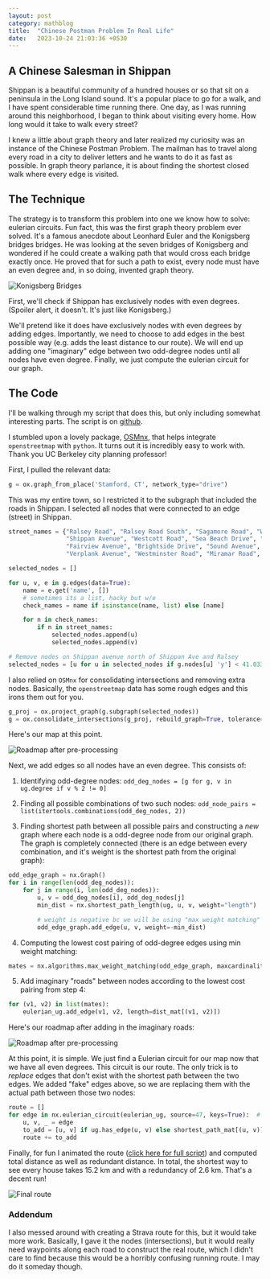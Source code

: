 ```yaml
---
layout: post
category: mathblog
title:  "Chinese Postman Problem In Real Life"
date:   2023-10-24 21:03:36 +0530
---
```

## A Chinese Salesman in Shippan
Shippan is a beautiful community of a hundred houses or so that sit on a peninsula in the Long Island sound. It's a popular place to go for a walk, and I have spent considerable time running there. One day, as I was running around this neighborhood, I began to think about visiting every home. How long would it take to walk every street?

I knew a little about graph theory and later realized my curiosity was an instance of the Chinese Postman Problem. The mailman has to travel along every road in a city to deliver letters and he wants to do it as fast as possible. In graph theory parlance, it is about finding the shortest closed walk where every edge is visited. 

## The Technique
The strategy is to transform this problem into one we know how to solve: eulerian circuits. Fun fact, this was the first graph theory problem ever solved. It's a famous anecdote about Leonhard Euler and the Konigsberg bridges bridges. He was looking at the seven bridges of Konigsberg and wondered if he could create a walking path that would cross each bridge exactly once. He proved that for such a path to exist, every node must have an even degree and, in so doing, invented graph theory. 

![Konigsberg Bridges](/assets/cppshippan/Konigsberg_bridges.png)

First, we'll check if Shippan has exclusively nodes with even degrees. (Spoiler alert, it doesn't. It's just like Konigsberg.)

We'll pretend like it does have exclusively nodes with even degrees by adding edges. Importantly, we need to choose to add edges in the best possible way (e.g. adds the least distance to our route). We will end up adding  one "imaginary" edge between two odd-degree nodes until all nodes have even degree. Finally, we just compute the eulerian circuit for our graph.

## The Code
I'll be walking through my script that does this, but only including somewhat interesting parts. The script is on [github](https://github.com/jschless/shippaniltonian).

I stumbled upon a lovely package, [OSMnx](https://osmnx.readthedocs.io/en/stable/user-reference.html), that helps integrate ```openstreetmap``` with ```python```. It turns out it is incredibly easy to work with. Thank you UC Berkeley city planning professor!

First, I pulled the relevant data:

```python
g = ox.graph_from_place('Stamford, CT', network_type="drive")
```

This was my entire town, so I restricted it to the subgraph that included the roads in Shippan. I selected all nodes that were connected to an edge (street) in Shippan.

```python
street_names = {"Ralsey Road", "Ralsey Road South", "Sagamore Road", "Woolsey Road", "Ocean Drive West", "Stamford Avenue",
                "Shippan Avenue", "Westcott Road", "Sea Beach Drive", "Ocean Drive East", "Rockledge Drive", "Hobson Street",
                "Fairview Avenue", "Brightside Drive", "Sound Avenue", "Cresthill Place", "Van Rensselaer Avenue",
                "Verplank Avenue", "Westminster Road", "Miramar Road", "Saddle Rock Road", "Rogers Road", "Lighthouse Way"}

selected_nodes = []

for u, v, e in g.edges(data=True):
    name = e.get('name', [])
    # sometimes its a list, hacky but w/e
    check_names = name if isinstance(name, list) else [name]

    for n in check_names:
        if n in street_names:
            selected_nodes.append(u)
            selected_nodes.append(v)

# Remove nodes on Shippan avenue north of Shippan Ave and Ralsey
selected_nodes = [u for u in selected_nodes if g.nodes[u] 'y'] < 41.03356] 
```
I also relied on ```OSMnx``` for consolidating intersections and removing extra nodes. Basically, the ```openstreetmap``` data has some rough edges and this irons them out for you.

```python
g_proj = ox.project_graph(g.subgraph(selected_nodes))
g = ox.consolidate_intersections(g_proj, rebuild_graph=True, tolerance=15, dead_ends=False)
```

Here's our map at this point. 

![Roadmap after pre-processing](/assets/cppshippan/pre-add.png)


Next, we add edges so all nodes have an even degree. This consists of:

1) Identifying odd-degree nodes: 
 ```odd_deg_nodes = [g for g, v in ug.degree if v % 2 != 0]```

2) Finding all possible combinations of two such nodes: 
```odd_node_pairs = list(itertools.combinations(odd_deg_nodes, 2))```

3) Finding shortest path between all possible pairs and constructing a *new* graph where each node is a odd-degree node from our original graph. The graph is completely connected (there is an edge between every combination, and it's weight is the shortest path from the original graph):

```python
odd_edge_graph = nx.Graph()
for i in range(len(odd_deg_nodes)):
    for j in range(i, len(odd_deg_nodes)):
        u, v = odd_deg_nodes[i], odd_deg_nodes[j]
        min_dist = nx.shortest_path_length(ug, u, v, weight="length")

        # weight is negative bc we will be using "max weight matching"
        odd_edge_graph.add_edge(u, v, weight=-min_dist)
```

4) Computing the lowest cost pairing of odd-degree edges using min weight matching: 

```python
mates = nx.algorithms.max_weight_matching(odd_edge_graph, maxcardinality=True)
```

5) Add imaginary "roads" between nodes according to the lowest cost pairing from step 4: 

```python
for (v1, v2) in list(mates):
    eulerian_ug.add_edge(v1, v2, length=dist_mat[(v1, v2)])
```

Here's our roadmap after adding in the imaginary roads:

![Roadmap after pre-processing](/assets/cppshippan/post-add.png)

At this point, it is simple. We just find a Eulerian circuit for our map now that we have all even degrees. This circuit is our route. The only trick is to *replace* edges that don't exist with the shortest path between the two edges. We added "fake" edges above, so we are replacing them with the actual path between those two nodes:

```python
route = []
for edge in nx.eulerian_circuit(eulerian_ug, source=47, keys=True):  # 47 is my house
    u, v, _ = edge
    to_add = [u, v] if ug.has_edge(u, v) else shortest_path_mat[(u, v)]
    route += to_add
```

Finally, for fun I animated the route ([click here for full script](https://github.com/jschless/shippaniltonian)) and computed total distance as well as redundant distance. In total, the shortest way to see every house takes 15.2 km and with a redundancy of 2.6 km. That's a decent run!

![Final route](/assets/cppshippan/animation.gif) 

### Addendum
I also messed around with creating a Strava route for this, but it would take more work. Basically, I gave it the nodes (intersections), but it would really need waypoints along each road to construct the real route, which I didn't care to find because this would be a horribly confusing running route. I may do it someday though.